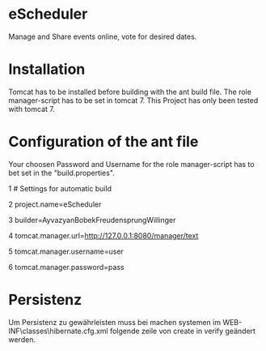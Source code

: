 eScheduler
==========
Manage and Share events online, vote for desired dates.

Installation
==========

Tomcat has to be installed before building with the ant build file. The role manager-script has to be set in tomcat 7.
This Project has only been tested with tomcat 7.

Configuration of the ant file
==========
Your choosen Password and Username for the role manager-script has to bet set in the "build.properties".

1	# Settings for automatic build

2	project.name=eScheduler

3	builder=AyvazyanBobekFreudensprungWillinger

4	tomcat.manager.url=http://127.0.0.1:8080/manager/text

5	tomcat.manager.username=user

6	tomcat.manager.password=pass

Persistenz
==========

Um Persistenz zu gewährleisten muss bei machen systemen im WEB-INF\classes\hibernate.cfg.xml
folgende zeile von 
<property name="hibernate.hbm2ddl.auto">create</property> 
in 
<property name="hibernate.hbm2ddl.auto">verify</property> 
geändert werden.
